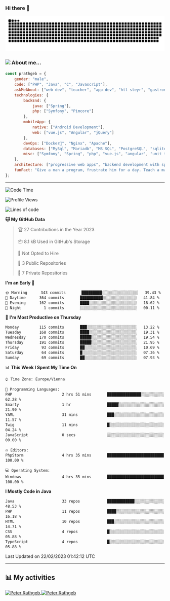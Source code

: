 ### Hi there 👋

<div align="center">
  <img  src="https://github.com/1999AZZAR/1999AZZAR/blob/main/resources/img/grid-snake.svg"
       alt="snake" />
</div>

### <img src="https://media.giphy.com/media/VgCDAzcKvsR6OM0uWg/giphy.gif" width="50"> About me...  

```javascript
const prathgeb = {
    gender: "male",
    code: ["PHP", "Java", "C", "Javascript"],
    askMeAbout: ["web dev", "teacher", "app dev", "htl steyr", "gastronaut"],
    technologies: {
        backEnd: {
            java: ["Spring"],
            php: ["Symfony", "Pimcore"]
        },
        mobileApp: {
            native: ["Android Development"],
            web: ["vue.js", "Angular", "jQuery"]
        },
        devOps: ["Docker🐳", "Nginx", "Apache"],
        databases: ["MySql", "Mariadb", "MS SQL", "PostgreSQL", "sqlite"],
        misc: ["Symfony", "Spring", "php", "vue.js", "angular", "unit testing", "ci/cd using github actions"]
    },
    architecture: ["progressive web apps", "backend development with spring", "backend development with symfony"],
    funFact: "Give a man a program, frustrate him for a day. Teach a man to program, frustrate him for a lifetime."
};
```

---
<!--START_SECTION:waka-->
![Code Time](http://img.shields.io/badge/Code%20Time-70%20hrs%206%20mins-blue)

![Profile Views](http://img.shields.io/badge/Profile%20Views-0-blue)

![Lines of code](https://img.shields.io/badge/From%20Hello%20World%20I%27ve%20Written-1%20Million%20lines%20of%20code-blue)

**🐱 My GitHub Data** 

> 🏆 27 Contributions in the Year 2023
 > 
> 📦 8.1 kB Used in GitHub's Storage 
 > 
> 🚫 Not Opted to Hire
 > 
> 📜 3 Public Repositories 
 > 
> 🔑 7 Private Repositories  
 > 
**I'm an Early 🐤** 

```text
🌞 Morning      343 commits       █████████░░░░░░░░░░░░░░░░   39.43 % 
🌆 Daytime      364 commits       ██████████░░░░░░░░░░░░░░░   41.84 % 
🌃 Evening      162 commits       ████░░░░░░░░░░░░░░░░░░░░░   18.62 % 
🌙 Night          1 commits       ░░░░░░░░░░░░░░░░░░░░░░░░░   00.11 % 

```
📅 **I'm Most Productive on Thursday** 

```text
Monday         115 commits       ███░░░░░░░░░░░░░░░░░░░░░░   13.22 % 
Tuesday        168 commits       ████░░░░░░░░░░░░░░░░░░░░░   19.31 % 
Wednesday      170 commits       █████░░░░░░░░░░░░░░░░░░░░   19.54 % 
Thursday       191 commits       █████░░░░░░░░░░░░░░░░░░░░   21.95 % 
Friday          93 commits       ██░░░░░░░░░░░░░░░░░░░░░░░   10.69 % 
Saturday        64 commits       █░░░░░░░░░░░░░░░░░░░░░░░░   07.36 % 
Sunday          69 commits       ██░░░░░░░░░░░░░░░░░░░░░░░   07.93 % 

```


📊 **This Week I Spent My Time On** 

```text
⌚︎ Time Zone: Europe/Vienna

💬 Programming Languages: 
PHP                      2 hrs 51 mins       ███████████████░░░░░░░░░░   62.28 % 
Smarty                   1 hr                █████░░░░░░░░░░░░░░░░░░░░   21.90 % 
YAML                     31 mins             ███░░░░░░░░░░░░░░░░░░░░░░   11.57 % 
Twig                     11 mins             █░░░░░░░░░░░░░░░░░░░░░░░░   04.24 % 
JavaScript               0 secs              ░░░░░░░░░░░░░░░░░░░░░░░░░   00.00 % 

🔥 Editors: 
PhpStorm                 4 hrs 35 mins       █████████████████████████   100.00 % 

💻 Operating System: 
Windows                  4 hrs 35 mins       █████████████████████████   100.00 % 

```

**I Mostly Code in Java** 

```text
Java                     33 repos            ████████████░░░░░░░░░░░░░   48.53 % 
PHP                      11 repos            ████░░░░░░░░░░░░░░░░░░░░░   16.18 % 
HTML                     10 repos            ███░░░░░░░░░░░░░░░░░░░░░░   14.71 % 
CSS                      4 repos             █░░░░░░░░░░░░░░░░░░░░░░░░   05.88 % 
TypeScript               4 repos             █░░░░░░░░░░░░░░░░░░░░░░░░   05.88 % 

```



 Last Updated on 22/02/2023 01:42:12 UTC
<!--END_SECTION:waka-->

---
  ## 📊 My activities
  <a href="https://github.com/prathgeb">
    <img width=450 height=170 align="center" alt="Peter Rathgeb" src="https://github-readme-stats.vercel.app/api?username=prathgeb&include_all_commits=true&count_private=true&theme=midnight-purple&show_icons=true&bg_color=0D1117&hide_border=true" />
  </a>
  <a href="https://github.com/prathgeb">
    <img align="center" alt="Peter Rathgeb" src="https://github-readme-stats.vercel.app/api/top-langs/?username=prathgeb&include_all_commits=true&count_private=true&theme=midnight-purple&show_icons=true&layout=compact&bg_color=0D1117&hide_border=true" />
  </a>
